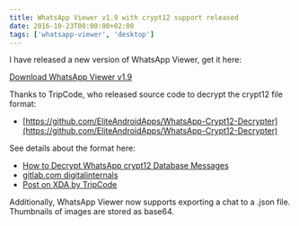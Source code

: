 ```yaml
---
title: WhatsApp Viewer v1.9 with crypt12 support released
date: 2016-10-23T00:00:00+02:00
tags: ['whatsapp-viewer', 'desktop']
---
```

I have released a new version of WhatsApp Viewer, get it here:

[Download WhatsApp Viewer v1.9](https://github.com/andreas-mausch/whatsapp-viewer/releases)

Thanks to TripCode, who released source code to decrypt the crypt12 file format:

* [https://github.com/EliteAndroidApps/WhatsApp-Crypt12-Decrypter](https://github.com/EliteAndroidApps/WhatsApp-Crypt12-Decrypter)

See details about the format here:

* [How to Decrypt WhatsApp crypt12 Database Messages](http://www.digitalinternals.com/security/decrypt-whatsapp-crypt12-database-messages/559/)
* [gitlab.com digitalinternals](https://gitlab.com/digitalinternals/whatsapp-crypt12/tree/master)
* [Post on XDA by TripCode](http://forum.xda-developers.com/android/apps-games/decrypting-whatsapp-crypt12-files-t3484491)

Additionally, WhatsApp Viewer now supports exporting a chat to a .json file.
Thumbnails of images are stored as base64.
